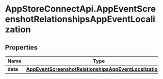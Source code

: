 # AppStoreConnectApi.AppEventScreenshotRelationshipsAppEventLocalization

## Properties

Name | Type | Description | Notes
------------ | ------------- | ------------- | -------------
**data** | [**AppEventScreenshotRelationshipsAppEventLocalizationData**](AppEventScreenshotRelationshipsAppEventLocalizationData.md) |  | [optional] 


